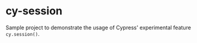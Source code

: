 # cy-session

Sample project to demonstrate the usage of Cypress' experimental feature `cy.session()`.
